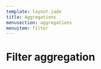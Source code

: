 ```yaml
---
template: layout.jade
title: Aggregations
menusection: aggregations
menuitem: filter
---
```



# Filter aggregation
